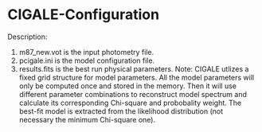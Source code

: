 # CIGALE-Configuration
Description:
  1. m87_new.vot is the input photometry file.
  2. pcigale.ini is the model configuration file.
  3. results.fits is the best run physical parameters.
Note:
  CIGALE utlizes a fixed grid structure for model parameters. All the model parameters will only be computed once and stored in the memory. Then it will use different parameter combinations to reconstruct model spectrum and calculate its corresponding Chi-square and probobality weight. The best-fit model is extracted from the likelihood distribution (not necessary the minimum Chi-square one). 
